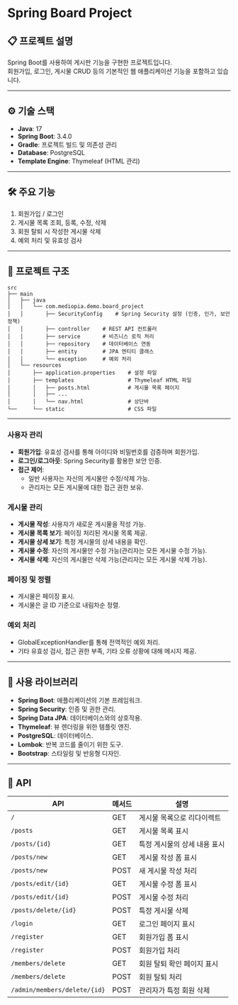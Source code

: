 # Spring Board Project

## 📋 프로젝트 설명
Spring Boot를 사용하여 게시판 기능을 구현한 프로젝트입니다.  
회원가입, 로그인, 게시물 CRUD 등의 기본적인 웹 애플리케이션 기능을 포함하고 있습니다.

---

## ⚙️ 기술 스택
- **Java**: 17
- **Spring Boot**: 3.4.0
- **Gradle**: 프로젝트 빌드 및 의존성 관리
- **Database**: PostgreSQL
- **Template Engine**: Thymeleaf (HTML 관리)

---

## 🛠️ 주요 기능
1. 회원가입 / 로그인
2. 게시물 목록 조회, 등록, 수정, 삭제
3. 회원 탈퇴 시 작성한 게시물 삭제
4. 예외 처리 및 유효성 검사
---

## 📂 프로젝트 구조
```plaintext
src
├── main
│   ├── java
│   │   └── com.mediopia.demo.board_project
│   │       ├── SecurityConfig    # Spring Security 설정 (인증, 인가, 보안 정책)
│   │       ├── controller    # REST API 컨트롤러
│   │       ├── service       # 비즈니스 로직 처리
│   │       ├── repository    # 데이터베이스 연동
│   │       ├── entity        # JPA 엔티티 클래스
│   │       └── exception     # 예외 처리
│   └── resources
│       ├── application.properties    # 설정 파일
│       ├── templates                 # Thymeleaf HTML 파일
│       │   ├── posts.html            # 게시물 목록 페이지
│       │   ├── ...
│       │   └── nav.html              # 상단바
└──     └── static                    # CSS 파일

```
---

### 사용자 관리
- **회원가입**: 유효성 검사를 통해 아이디와 비밀번호를 검증하며 회원가입.
- **로그인/로그아웃**: Spring Security를 활용한 보안 인증.
- **접근 제어**:
  - 일반 사용자는 자신의 게시물만 수정/삭제 가능.
  - 관리자는 모든 게시물에 대한 접근 권한 보유.

### 게시물 관리
- **게시물 작성**: 사용자가 새로운 게시물을 작성 가능.
- **게시물 목록 보기**: 페이징 처리된 게시물 목록 제공.
- **게시물 상세 보기**: 특정 게시물의 상세 내용을 확인.
- **게시물 수정**: 자신의 게시물만 수정 가능(관리자는 모든 게시물 수정 가능).
- **게시물 삭제**: 자신의 게시물만 삭제 가능(관리자는 모든 게시물 삭제 가능).

### 페이징 및 정렬
- 게시물은 페이징 표시.
- 게시물은 글 ID 기준으로 내림차순 정렬.

### 예외 처리
- GlobalExceptionHandler를 통해 전역적인 예외 처리.
- 기타 유효성 검사, 접근 권한 부족, 기타 오류 상황에 대해 메시지 제공.

---
## 📄 사용 라이브러리

- **Spring Boot**: 애플리케이션의 기본 프레임워크.
- **Spring Security**: 인증 및 권한 관리.
- **Spring Data JPA**: 데이터베이스와의 상호작용.
- **Thymeleaf**: 뷰 렌더링을 위한 템플릿 엔진.
- **PostgreSQL**: 데이터베이스.
- **Lombok**: 반복 코드를 줄이기 위한 도구.
- **Bootstrap**: 스타일링 및 반응형 디자인.
---

## 📄 API

| API             | 메서드 | 설명                           |
|---------------------|------|------------------------------|
| `/`                 | GET  | 게시물 목록으로 리다이렉트            |
| `/posts`            | GET  | 게시물 목록 표시         |
| `/posts/{id}`       | GET  | 특정 게시물의 상세 내용 표시          |
| `/posts/new`        | GET  | 게시물 작성 폼 표시                |
| `/posts/new`        | POST | 새 게시물 작성 처리                 |
| `/posts/edit/{id}`  | GET  | 게시물 수정 폼 표시                |
| `/posts/edit/{id}`  | POST | 게시물 수정 처리                   |
| `/posts/delete/{id}`| POST | 특정 게시물 삭제                   |
| `/login`                        | GET     | 로그인 페이지 표시                  |
| `/register`                     | GET     | 회원가입 폼 표시                   |
| `/register`                     | POST    | 회원가입 처리                      |
| `/members/delete`               | GET     | 회원 탈퇴 확인 페이지 표시             |
| `/members/delete`               | POST    | 회원 탈퇴 처리                      |
| `/admin/members/delete/{id}`    | POST    | 관리자가 특정 회원 삭제                |



